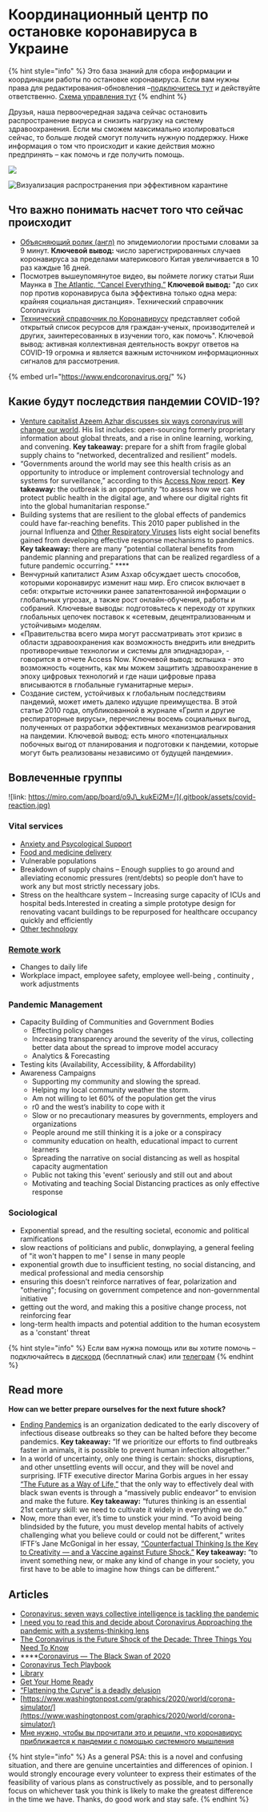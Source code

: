 # Координационный центр по остановке коронавируса в Украине

{% hint style="info" %}
Это база знаний для сбора информации и координации работы по остановке коронавируса. Если вам нужны права для редактирования-обновления –[подключитесь тут](https://app.gitbook.com/invite/dgov?invite=-M2JRBARwkcPd9AED8KT) и действуйте ответственно. [Схема управления тут](upravlenie.md)
{% endhint %}

Друзья, наша первоочередная задача сейчас остановить распространение вируса и снизить нагрузку на систему здравоохранения. Если мы сможем максимально изолироваться сейчас, то больше людей смогут получить нужную поддержку. Ниже информация о том что происходит и какие действия можно предпринять – как помочь и где получить помощь.

![](.gitbook/assets/image%20%281%29.png)

![&#x412;&#x438;&#x437;&#x443;&#x430;&#x43B;&#x438;&#x437;&#x430;&#x446;&#x438;&#x44F; &#x440;&#x430;&#x441;&#x43F;&#x440;&#x43E;&#x441;&#x442;&#x440;&#x430;&#x43D;&#x435;&#x43D;&#x438;&#x44F; &#x43F;&#x440;&#x438; &#x44D;&#x444;&#x444;&#x435;&#x43A;&#x442;&#x438;&#x432;&#x43D;&#x43E;&#x43C; &#x43A;&#x430;&#x440;&#x430;&#x43D;&#x442;&#x438;&#x43D;&#x435;](.gitbook/assets/ezgif-6-4e39aa5a7d9a.gif)

## Что важно понимать насчет того что сейчас происходит

* [Объясняющий ролик \(англ\)](https://www.youtube.com/watch?v=Kas0tIxDvrg) по эпидемиологии простыми словами за 9 минут. **Ключевой вывод:** число зарегистрированных случаев коронавируса за пределами материкового Китая увеличивается в 10 раз каждые 16 дней. 
* Посмотрев вышеупомянутое видео, вы поймете логику статьи Яши Маунка в [The Atlantic, “Cancel Everything.”](https://www.theatlantic.com/ideas/archive/2020/03/coronavirus-cancel-everything/607675/) **Ключевой вывод:** "до сих пор против коронавируса была эффективна только одна мера: крайняя социальная дистанция». Технический справочник Coronavirus 
* [Технический справочник по Коронавирусу](https://coronavirustechhandbook.com/) представляет собой открытый список ресурсов для граждан-ученых, производителей и других, заинтересованных в изучении того, как помочь". Ключевой вывод: активная коллективная деятельность вокруг ответов на COVID-19 огромна и является важным источником информационных сигналов для рассмотрения. 

{% embed url="https://www.endcoronavirus.org/" %}

## **Какие будут последствия пандемии COVID-19?**

* [Venture capitalist Azeem Azhar discusses six ways coronavirus will change our world](https://www.exponentialview.co/p/-six-ways-coronavirus-will-change). His list includes: open-sourcing formerly proprietary information about global threats, and a rise in online learning, working, and convening. **Key takeaway:** prepare for a shift from fragile global supply chains to “networked, decentralized and resilient” models.
* “Governments around the world may see this health crisis as an opportunity to introduce or implement controversial technology and systems for surveillance,” according to this [Access Now report](https://www.accessnow.org/protect-digital-rights-promote-public-health-towards-a-better-coronavirus-response/). **Key takeaway:** the outbreak is an opportunity “to assess how we can protect public health in the digital age, and where our digital rights fit into the global humanitarian response.”
* Building systems that are resilient to the global effects of pandemics could have far-reaching benefits. This 2010 paper published in the journal Influenza and [Other Respiratory Viruses](https://www.ncbi.nlm.nih.gov/pmc/articles/PMC4941659/) lists eight social benefits gained from developing effective response mechanisms to pandemics. **Key takeaway:** there are many “potential collateral benefits from pandemic planning and preparations that can be realized regardless of a future pandemic occurring.” ****
* Венчурный капиталист Азим Азхар обсуждает шесть способов, которыми коронавирус изменит наш мир. Его список включает в себя: открытые источники ранее запатентованной информации о глобальных угрозах, а также рост онлайн-обучения, работы и собраний. Ключевые выводы: подготовьтесь к переходу от хрупких глобальных цепочек поставок к «сетевым, децентрализованным и устойчивым» моделям. 
* «Правительства всего мира могут рассматривать этот кризис в области здравоохранения как возможность внедрить или внедрить противоречивые технологии и системы для эпиднадзора», - говорится в отчете Access Now. Ключевой вывод: вспышка - это возможность «оценить, как мы можем защитить здравоохранение в эпоху цифровых технологий и где наши цифровые права вписываются в глобальные гуманитарные меры». 
* Создание систем, устойчивых к глобальным последствиям пандемий, может иметь далеко идущие преимущества. В этой статье 2010 года, опубликованной в журнале «Грипп и другие респираторные вирусы», перечислены восемь социальных выгод, полученных от разработки эффективных механизмов реагирования на пандемии. Ключевой вывод: есть много «потенциальных побочных выгод от планирования и подготовки к пандемии, которые могут быть реализованы независимо от будущей пандемии».

## Вовлеченные группы

![link: https://miro.com/app/board/o9J\_kukEi2M=/](.gitbook/assets/covid-reaction.jpg)

### Vital services

* [Anxiety and Psycological Support](english/psychological-support.md)
* [Food and medicine delivery](english/food-and-medicine-supply-chains.md)
* Vulnerable populations
* Breakdown of supply chains – Enough supplies to go around and alleviating economic pressures \(rent/debts\) so people don’t have to work any but most strictly necessary jobs.
* Stress on the healthcare system – Increasing surge capacity of ICUs and hospital beds.Interested in creating a simple prototype design for renovating vacant buildings to be repurposed for healthcare occupancy quickly and efficiently
* [Other technology](english/tech.md)

### [Remote work](english/moving-events-online.md)

* Changes to daily life
* Workplace impact, employee safety, employee well-being , continuity , work adjustments

### Pandemic Management

* Capacity Building of Communities and Government Bodies
  * Effecting policy changes
  * Increasing transparency around the severity of the virus, collecting better data about the spread to improve model accuracy
  * Analytics & Forecasting
* Testing kits \(Availability, Accessibility, & Affordability\)
* Awareness Campaigns
  * Supporting my community and slowing the spread. 
  * Helping my local community weather the storm.
  * Am not willing to let 60% of the population get the virus
  * r0 and the west’s inability to cope with it
  * Slow or no precautionary measures by governments, employers and organizations
  * People around me still thinking it is a joke or a conspiracy
  * community education on health, educational impact to current learners
  * Spreading the narrative on social distancing as well as hospital capacity augmentation
  * Public not taking this 'event' seriously and still out and about
  * Motivating and teaching Social Distancing practices as only effective response

### Sociological

* Exponential spread, and the resulting societal, economic and political ramifications
* slow reactions of politicians and public, donwplaying, a general feeling of "it won't happen to me" I sense in many people
* exponential growth due to insufficient testing, no social distancing, and medical professional and media censorship
* ensuring this doesn't reinforce narratives of fear, polarization and "othering"; focusing on government competence and non-governmental initiative
* getting out the word, and making this a positive change process, not reinforcing fear
* long-term health impacts and potential addition to the human ecosystem as a 'constant' threat

{% hint style="info" %}
 Если вам нужна помощь или вы хотите помочь – подключайтесь в [дискорд](https://discordapp.com/invite/rs8Jyg) \(бесплатный слак\) или [телеграм](https://t.me/stopcovidua)
{% endhint %}

## Read more

**How can we better prepare ourselves for the next future shock?**

* [Ending Pandemics](https://endingpandemics.org/) is an organization dedicated to the early discovery of infectious disease outbreaks so they can be halted before they become pandemics. **Key takeaway:** “If we prioritize our efforts to find outbreaks faster in animals, it is possible to prevent human infection altogether.”
* In a world of uncertainty, only one thing is certain: shocks, disruptions, and other unsettling events will occur, and they will be novel and surprising. IFTF executive director Marina Gorbis argues in her essay [“The Future as a Way of Life,”](https://medium.com/@mgorbis/the-future-as-a-way-of-life-4bc314ec97de) that the only way to effectively deal with black swan events is through a “massively public endeavor” to envision and make the future. **Key takeaway:** “futures thinking is an essential 21st century skill: we need to cultivate it widely in everything we do.”
* Now, more than ever, it’s time to unstick your mind. “To avoid being blindsided by the future, you must develop mental habits of actively challenging what you believe could or could not be different,” writes IFTF’s Jane McGonigal in her essay, [“Counterfactual Thinking Is the Key to Creativity — and a Vaccine against Future Shock.”](https://medium.com/institute-for-the-future/counterfactual-thinking-is-the-key-to-creativity-and-a-vaccine-against-future-shock-9774a111b996) **Key takeaway:** “to invent something new, or make any kind of change in your society, you first have to be able to imagine how things can be different.”

## Articles

* [Coronavirus: seven ways collective intelligence is tackling the pandemic](https://theconversation.com/coronavirus-seven-ways-collective-intelligence-is-tackling-the-pandemic-133553)
* [I need you to read this and decide about Coronavirus Approaching the pandemic with a systems-thinking lens](https://medium.com/@phoebetickell/i-need-you-to-read-this-and-decide-about-coronavirus-6dd184745b33)
* [The Coronavirus is the Future Shock of the Decade: Three Things You Need To Know](https://mailchi.mp/iftf/news-from-the-future-issue-1478053?e=76e445d5a7)
* \*\*\*\*[Coronavirus — The Black Swan of 2020](https://angel.co/re/story/13514)
* [Coronavirus Tech Playbook](https://coronavirustechhandbook.com/)
* [Library](https://coronavirustechhandbook.com/communities)
* [Get Your Home Ready](https://www.cdc.gov/coronavirus/2019-ncov/prepare/get-your-household-ready-for-COVID-19.html)
* [“Flattening the Curve” is a deadly delusion](https://medium.com/@joschabach/flattening-the-curve-is-a-deadly-delusion-eea324fe9727)
* [https://www.washingtonpost.com/graphics/2020/world/corona-simulator/](https://www.washingtonpost.com/graphics/2020/world/corona-simulator/)
* [Мне нужно, чтобы вы прочитали это и решили, что коронавирус приближается к пандемии с помощью системного мышления](https://medium.com/@phoebetickell/i-need-you-to-read-this-and-decide-about-coronavirus-6dd184745b33)

{% hint style="info" %}
As a general PSA: this is a novel and confusing situation, and there are genuine uncertainties and differences of opinion. I would strongly encourage every volunteer to express their estimates of the feasibility of various plans as constructively as possible, and to personally focus on whichever task you think is likely to make the greatest difference in the time we have. Thanks, do good work and stay safe.
{% endhint %}

